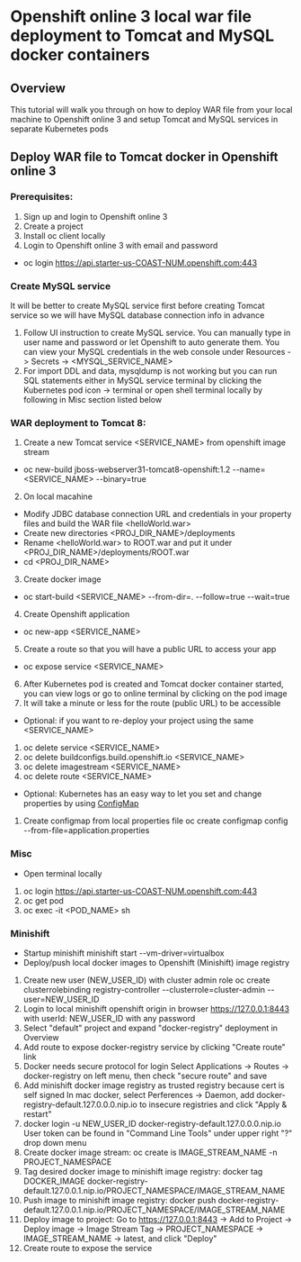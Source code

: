 # Openshift online 3 local war file deployment to Tomcat and MySQL docker containers

## Overview
This tutorial will walk you through on how to deploy WAR file from your local machine to Openshift online 3 and setup Tomcat and MySQL services in separate Kubernetes pods

## Deploy WAR file to Tomcat docker in Openshift online 3
### Prerequisites:
1. Sign up and login to Openshift online 3
2. Create a project
3. Install oc client locally
4. Login to Openshift online 3 with email and password
* oc login https://api.starter-us-COAST-NUM.openshift.com:443

### Create MySQL service
It will be better to create MySQL service first before creating Tomcat service so we will have MySQL database connection info in advance
1. Follow UI instruction to create MySQL service.  You can manually type in user name and password or let Openshift to auto generate them.  You can view your MySQL credentials in the web console under Resources -> Secrets -> <MYSQL_SERVICE_NAME>
2. For import DDL and data, mysqldump is not working but you can run SQL statements either in MySQL service terminal by clicking the Kubernetes pod icon -> terminal or open shell terminal locally by following <Open terminal locally> in Misc section listed below

### WAR deployment to Tomcat 8:
1. Create a new Tomcat service <SERVICE_NAME> from openshift image stream
* oc new-build jboss-webserver31-tomcat8-openshift:1.2 --name=<SERVICE_NAME> --binary=true
2. On local macahine
* Modify JDBC database connection URL and credentials in your property files and build the WAR file <helloWorld.war>
* Create new directories <PROJ_DIR_NAME>/deployments
* Rename <helloWorld.war> to ROOT.war and put it under <PROJ_DIR_NAME>/deployments/ROOT.war
* cd <PROJ_DIR_NAME>
3. Create docker image 
* oc start-build <SERVICE_NAME> --from-dir=. --follow=true --wait=true
4. Create Openshift application
* oc new-app <SERVICE_NAME>
5. Create a route so that you will have a public URL to access your app
* oc expose service <SERVICE_NAME>
6. After Kubernetes pod is created and Tomcat docker container started, you can view logs or go to online terminal by clicking on the pod image
7. It will take a minute or less for the route (public URL) to be accessible

* Optional: if you want to re-deploy your project using the same <SERVICE_NAME>
1. oc delete service <SERVICE_NAME>
2. oc delete buildconfigs.build.openshift.io <SERVICE_NAME>
3. oc delete imagestream <SERVICE_NAME>
4. oc delete route <SERVICE_NAME>

* Optional: Kubernetes has an easy way to let you set and change properties by using [ConfigMap](https://kubernetes.io/docs/tasks/configure-pod-container/configmap/)
1. Create configmap from local properties file
oc create configmap config --from-file=application.properties

### Misc
* Open terminal locally
1. oc login https://api.starter-us-COAST-NUM.openshift.com:443
2. oc get pod
3. oc exec -it <POD_NAME> sh

### Minishift
*  Startup minishift
   minishift start --vm-driver=virtualbox
* Deploy/push local docker images to Openshift (Minishift) image registry
1. Create new user (NEW_USER_ID) with cluster admin role
   oc create clusterrolebinding registry-controller --clusterrole=cluster-admin --user=NEW_USER_ID
2. Login to local minishift openshift origin in browser https://127.0.0.1:8443 with userId: NEW_USER_ID with any password
3. Select "default" project and expand "docker-registry" deployment in Overview
4. Add route to expose docker-registry service by clicking "Create route" link
5. Docker needs secure protocol for login
   Select Applications -> Routes -> docker-registry on left menu, then check "secure route" and save
6. Add minishift docker image registry as trusted registry because cert is self signed
   In mac docker, select Perferences -> Daemon, add docker-registry-default.127.0.0.0.nip.io to insecure registries and click "Apply & restart"
7. docker login -u NEW_USER_ID docker-registry-default.127.0.0.0.nip.io
   User token can be found in "Command Line Tools" under upper right "?" drop down menu
8. Create docker image stream:
   oc create is IMAGE_STREAM_NAME -n PROJECT_NAMESPACE
9. Tag desired docker image to minishift image registry:
   docker tag DOCKER_IMAGE docker-registry-default.127.0.0.1.nip.io/PROJECT_NAMESPACE/IMAGE_STREAM_NAME
10. Push image to minishift image registry:
   docker push docker-registry-default.127.0.0.1.nip.io/PROJECT_NAMESPACE/IMAGE_STREAM_NAME
11. Deploy image to project:
   Go to https://127.0.0.1:8443 -> Add to Project -> Deploy image -> Image Stream Tag -> PROJECT_NAMESPACE ->       IMAGE_STREAM_NAME -> latest, and click "Deploy"
12. Create route to expose the service

